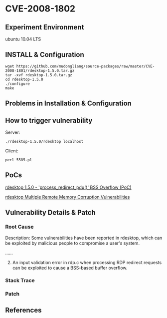 # CVE-2008-1802

## Experiment Environment

ubuntu 10.04 LTS

## INSTALL & Configuration
```
wget https://github.com/mudongliang/source-packages/raw/master/CVE-2008-1801/rdesktop-1.5.0.tar.gz
tar -xvf rdesktop-1.5.0.tar.gz
cd rdesktop-1.5.0
./configure
make
```

## Problems in Installation & Configuration


## How to trigger vulnerability

Server:

```
./rdesktop-1.5.0/rdesktop localhost
```

Client:

```
perl 5585.pl
```

## PoCs

[rdesktop 1.5.0 - 'process_redirect_pdu()' BSS Overflow (PoC)](https://www.exploit-db.com/exploits/5585/)

[rdesktop Multiple Remote Memory Corruption Vulnerabilities](https://www.securityfocus.com/bid/29097/exploit)

## Vulnerability Details & Patch

### Root Cause

Description:
Some vulnerabilities have been reported in rdesktop, which can be exploited by malicious people to compromise a user's system.

......

2) An input validation error in rdp.c when processing RDP redirect requests can be exploited to cause a BSS-based buffer overflow.

### Stack Trace

### Patch

## References
